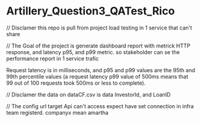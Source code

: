 # Artillery_Question3_QATest_Rico

// Disclamer this repo is pull from project load testing in 1 service that can't share

// The Goal of the project is generate dashboard report with metrick HTTP response, and latency p95, and p99 metric. so stakeholder can se the performance report in 1 service trafic

Request latency is in milliseconds, and p95 and p99 values are the 95th and 99th percentile values (a request latency p99 value of 500ms means that 99 out of 100 requests took 500ms or less to complete).

// Disclamer the data on dataCF.csv is data InvestorId, and LoanID

// The config url target Api can't access expect have set connection in infra team registerd. companyx mean amartha
